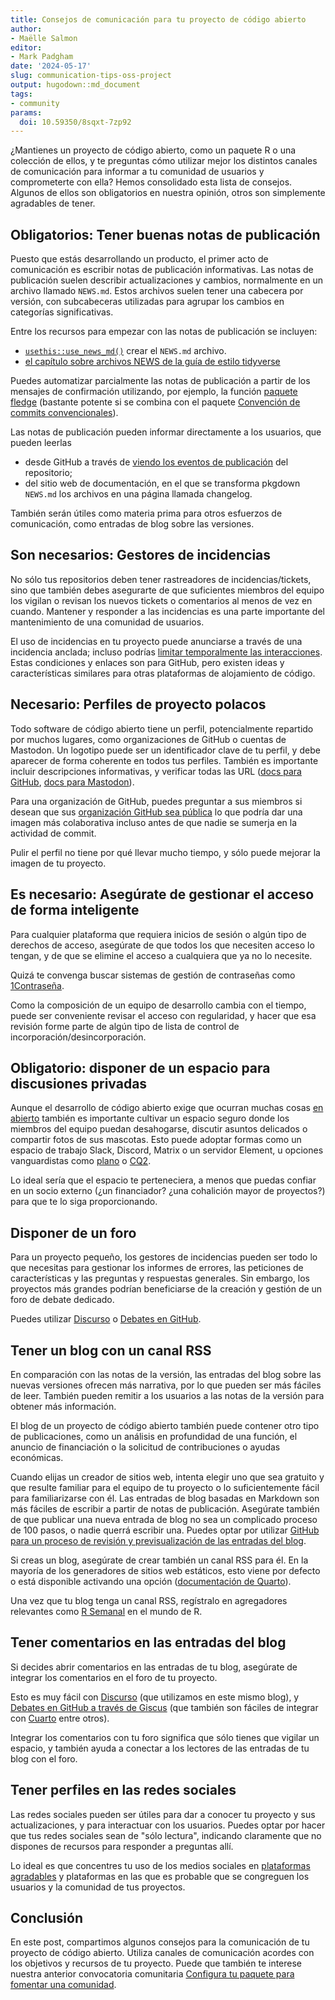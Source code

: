 ```yaml
---
title: Consejos de comunicación para tu proyecto de código abierto
author:
- Maëlle Salmon
editor:
- Mark Padgham
date: '2024-05-17'
slug: communication-tips-oss-project
output: hugodown::md_document
tags:
- community
params:
  doi: 10.59350/8sqxt-7zp92
---
```


¿Mantienes un proyecto de código abierto, como un paquete R o una colección de ellos, y te preguntas cómo utilizar mejor los distintos canales de comunicación para informar a tu comunidad de usuarios y comprometerte con ella?
Hemos consolidado esta lista de consejos.
Algunos de ellos son obligatorios en nuestra opinión, otros son simplemente agradables de tener.

## Obligatorios: Tener buenas notas de publicación

Puesto que estás desarrollando un producto, el primer acto de comunicación es escribir notas de publicación informativas.
Las notas de publicación suelen describir actualizaciones y cambios, normalmente en un archivo llamado `NEWS.md`. Estos archivos suelen tener una cabecera por versión, con subcabeceras utilizadas para agrupar los cambios en categorías significativas.

Entre los recursos para empezar con las notas de publicación se incluyen:

- [`usethis::use_news_md()`](https://usethis.r-lib.org/reference/use_news_md.html) crear el `NEWS.md` archivo.
- [el capítulo sobre archivos NEWS de la guía de estilo tidyverse](https://style.tidyverse.org/news.html)

Puedes automatizar parcialmente las notas de publicación a partir de los mensajes de confirmación utilizando, por ejemplo, la función [paquete fledge](https://fledge.cynkra.com/dev/) (bastante potente si se combina con el paquete [Convención de commits convencionales](https://www.conventionalcommits.org/en/v1.0.0/)).

Las notas de publicación pueden informar directamente a los usuarios, que pueden leerlas

- desde GitHub a través de [viendo los eventos de publicación](https://docs.github.com/en/account-and-profile/managing-subscriptions-and-notifications-on-github/setting-up-notifications/configuring-notifications#configuring-your-watch-settings-for-an-individual-repository) del repositorio;
- del sitio web de documentación, en el que se transforma pkgdown `NEWS.md` los archivos en una página llamada changelog.

También serán útiles como materia prima para otros esfuerzos de comunicación, como entradas de blog sobre las versiones.

## Son necesarios: Gestores de incidencias

No sólo tus repositorios deben tener rastreadores de incidencias/tickets, sino que también debes asegurarte de que suficientes miembros del equipo los vigilan o revisan los nuevos tickets o comentarios al menos de vez en cuando.
Mantener y responder a las incidencias es una parte importante del mantenimiento de una comunidad de usuarios.

El uso de incidencias en tu proyecto puede anunciarse a través de una incidencia anclada; incluso podrías [limitar temporalmente las interacciones](https://docs.github.com/en/communities/moderating-comments-and-conversations/limiting-interactions-in-your-repository).
Estas condiciones y enlaces son para GitHub, pero existen ideas y características similares para otras plataformas de alojamiento de código.

## Necesario: Perfiles de proyecto polacos

Todo software de código abierto tiene un perfil, potencialmente repartido por muchos lugares, como organizaciones de GitHub o cuentas de Mastodon. Un logotipo puede ser un identificador clave de tu perfil, y debe aparecer de forma coherente en todos tus perfiles. También es importante incluir descripciones informativas, y verificar todas las URL ([docs para GitHub](https://docs.github.com/en/organizations/managing-organization-settings/verifying-or-approving-a-domain-for-your-organization), [docs para Mastodon](https://joinmastodon.org/verification)).

Para una organización de GitHub, puedes preguntar a sus miembros si desean que sus [organización GitHub sea pública](https://docs.github.com/en/account-and-profile/setting-up-and-managing-your-personal-account-on-github/managing-your-membership-in-organizations/publicizing-or-hiding-organization-membership) lo que podría dar una imagen más colaborativa incluso antes de que nadie se sumerja en la actividad de commit.

Pulir el perfil no tiene por qué llevar mucho tiempo, y sólo puede mejorar la imagen de tu proyecto.

## Es necesario: Asegúrate de gestionar el acceso de forma inteligente

Para cualquier plataforma que requiera inicios de sesión o algún tipo de derechos de acceso, asegúrate de que todos los que necesiten acceso lo tengan, y de que se elimine el acceso a cualquiera que ya no lo necesite.

Quizá te convenga buscar sistemas de gestión de contraseñas como [1Contraseña](https://1password.com/).

Como la composición de un equipo de desarrollo cambia con el tiempo, puede ser conveniente revisar el acceso con regularidad, y hacer que esa revisión forme parte de algún tipo de lista de control de incorporación/desincorporación.

## Obligatorio: disponer de un espacio para discusiones privadas

Aunque el desarrollo de código abierto exige que ocurran muchas cosas [en abierto](https://producingoss.com/en/producingoss.html#avoid-private-discussions) también es importante cultivar un espacio seguro donde los miembros del equipo puedan desahogarse, discutir asuntos delicados o compartir fotos de sus mascotas.
Esto puede adoptar formas como un espacio de trabajo Slack, Discord, Matrix o un servidor Element, u opciones vanguardistas como [plano](https://try.flat.app) o [CQ2](https://cq2.co/).

Lo ideal sería que el espacio te perteneciera, a menos que puedas confiar en un socio externo (¿un financiador? ¿una cohalición mayor de proyectos?) para que te lo siga proporcionando.

## Disponer de un foro

Para un proyecto pequeño, los gestores de incidencias pueden ser todo lo que necesitas para gestionar los informes de errores, las peticiones de características y las preguntas y respuestas generales.
Sin embargo, los proyectos más grandes podrían beneficiarse de la creación y gestión de un foro de debate dedicado.

Puedes utilizar [Discurso](https://www.discourse.org/) o [Debates en GitHub](https://docs.github.com/fr/discussions).

## Tener un blog con un canal RSS

En comparación con las notas de la versión, las entradas del blog sobre las nuevas versiones ofrecen más narrativa, por lo que pueden ser más fáciles de leer.
También pueden remitir a los usuarios a las notas de la versión para obtener más información.

El blog de un proyecto de código abierto también puede contener otro tipo de publicaciones, como un análisis en profundidad de una función, el anuncio de financiación o la solicitud de contribuciones o ayudas económicas.

Cuando elijas un creador de sitios web, intenta elegir uno que sea gratuito y que resulte familiar para el equipo de tu proyecto o lo suficientemente fácil para familiarizarse con él.
Las entradas de blog basadas en Markdown son más fáciles de escribir a partir de notas de publicación.
Asegúrate también de que publicar una nueva entrada de blog no sea un complicado proceso de 100 pasos, o nadie querrá escribir una.
Puedes optar por utilizar [GitHub para un proceso de revisión y previsualización de las entradas del blog](https://blogguide.ropensci.org/).

Si creas un blog, asegúrate de crear también un canal RSS para él.
En la mayoría de los generadores de sitios web estáticos, esto viene por defecto o está disponible activando una opción ([documentación de Quarto](https://quarto.org/docs/websites/website-blog.html#rss-feed)).

Una vez que tu blog tenga un canal RSS, regístralo en agregadores relevantes como [R Semanal](https://github.com/rweekly/rweekly.org?tab=readme-ov-file#regular-r-posts-submit-your-rss-feed) en el mundo de R.

## Tener comentarios en las entradas del blog

Si decides abrir comentarios en las entradas de tu blog, asegúrate de integrar los comentarios en el foro de tu proyecto.

Esto es muy fácil con [Discurso](https://meta.discourse.org/t/embed-discourse-comments-on-another-website-via-javascript/31963) (que utilizamos en este mismo blog), y [Debates en GitHub a través de Giscus](https://giscus.app/fr) (que también son fáciles de integrar con [Cuarto](https://quarto.org/docs/output-formats/html-basics.html#commenting) entre otros).

Integrar los comentarios con tu foro significa que sólo tienes que vigilar un espacio, y también ayuda a conectar a los lectores de las entradas de tu blog con el foro.

## Tener perfiles en las redes sociales

Las redes sociales pueden ser útiles para dar a conocer tu proyecto y sus actualizaciones, y para interactuar con los usuarios.
Puedes optar por hacer que tus redes sociales sean de "sólo lectura", indicando claramente que no dispones de recursos para responder a preguntas allí.

Lo ideal es que concentres tu uso de los medios sociales en [plataformas agradables](/blog/2023/06/22/ropensci-news-digest-june-2023/#ropenscis-communication-channels-for-safe-and-friendly-exchange) y plataformas en las que es probable que se congreguen los usuarios y la comunidad de tus proyectos.

## Conclusión

En este post, compartimos algunos consejos para la comunicación de tu proyecto de código abierto.
Utiliza canales de comunicación acordes con los objetivos y recursos de tu proyecto.
Puede que también te interese nuestra anterior convocatoria comunitaria [Configura tu paquete para fomentar una comunidad](/blog/2021/04/28/commcall-pkg-community/).


